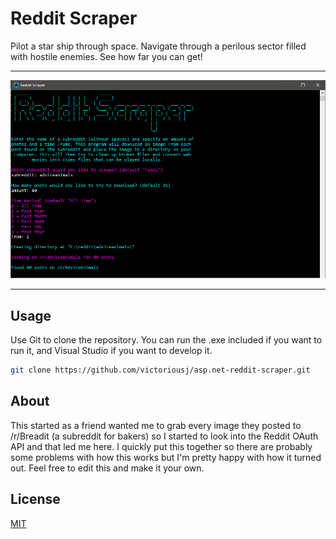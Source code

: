 ﻿# Reddit Scraper

Pilot a star ship through space. Navigate through a perilous sector filled with hostile enemies. See how far you can get!

---

![Reddit Scraper](./redditscraper.png?raw=true 'A screen shot of someone looking for a little laughter')

---

## Usage

Use Git to clone the repository. You can run the .exe included if you want to run it, and Visual Studio if you want to develop it.

```bash
git clone https://github.com/victoriousj/asp.net-reddit-scraper.git
```

## About

This started as a friend wanted me to grab every image they posted to /r/Breadit (a subreddit for bakers)
so I started to look into the Reddit OAuth API and that led me here. I quickly put this together so there
are probably some problems with how this works but I'm pretty happy with how it turned out. Feel free to
edit this and make it your own.

## License

[MIT](https://choosealicense.com/licenses/mit/)